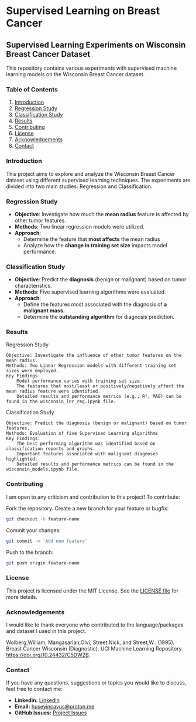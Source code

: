 # Supervised Learning on Breast Cancer
## Supervised Learning Experiments on Wisconsin Breast Cancer Dataset

This repository contains various experiments with supervised machine learning models on the Wisconsin Breast Cancer dataset.

### Table of Contents
1. [Introduction](#introduction)
2. [Regression Study](#regression-study)
3. [Classification Study](#classification-study)
4. [Results](#results)
5. [Contributing](#contributing)
6. [License](#license)
7. [Acknowledgements](#acknowledgements)
8. [Contact](#contact)

### Introduction

This project aims to explore and analyze the Wisconsin Breast Cancer dataset using different supervised learning techniques. The experiments are divided into two main studies: Regression and Classification.

### Regression Study

- **Objective**: Investigate how much the **mean radius** feature is affected by other tumor features.
- **Methods**: Two linear regression models were utilized.
- **Approach**:
  - Determine the feature that **most affects** the mean radius
  - Analyze how the **change in training set size** impacts model performance.

### Classification Study

- **Objective**: Predict the **diagnosis** (benign or malignant) based on tumor characteristics.
- **Methods**: Five supervised learning algorithms were evaluated.
- **Approach**:
  - Define the features most associated with the diagnosis of **a malignant mass.**
  - Determine the **outstanding algorithm** for diagnosis prediction.


### Results
Regression Study

    Objective: Investigate the influence of other tumor features on the mean radius.
    Methods: Two Linear Regression models with different training set sizes were employed.
    Key Findings:
        Model performance varies with training set size.
        The features that most/least or positively/negatively affect the mean radius feature were identified.
        Detailed results and performance metrics (e.g., R², MAE) can be found in the wisconsin_lnr_reg.ipynb file.
        
Classification Study

    Objective: Predict the diagnosis (benign or malignant) based on tumor features.
    Methods: Evaluation of five Supervised Learning algorithms 
    Key Findings:
        The best performing algorithm was identified based on classification reports and graphs.
        Important features associated with malignant diagnoses highlighted.
        Detailed results and performance metrics can be found in the wisconsin_models.ipynb file.

### Contributing

I am open to any criticism and contribution to this project! 
To contribute:

  Fork the repository.
  Create a new branch for your feature or bugfix:

```bash
git checkout -b feature-name
```

  Commit your changes:

```bash
git commit -m 'Add new feature'
```

  Push to the branch:

```bash
git push origin feature-name
```

### License

This project is licensed under the MIT License. See the [LICENSE file](./LICENSE) for more details.

### Acknowledgements
I would like to thank everyone who contributed to the language/packages and dataset I used in this project.

Wolberg,William, Mangasarian,Olvi, Street,Nick, and Street,W.. (1995). Breast Cancer Wisconsin (Diagnostic). UCI Machine Learning Repository. https://doi.org/10.24432/C5DW2B.

### Contact

If you have any questions, suggestions or topics you would like to discuss, feel free to contact me:

- **Linkedin:** [LinkedIn](https://www.linkedin.com/in/huseyincavus/)
- **Email:** [huseyincavus@proton.me](mailto:huseyincavus@proton.me)
- **GitHub Issues:** [Project Issues](https://github.com/huseyincavusbi/breast_cancer_supervised/issues)
